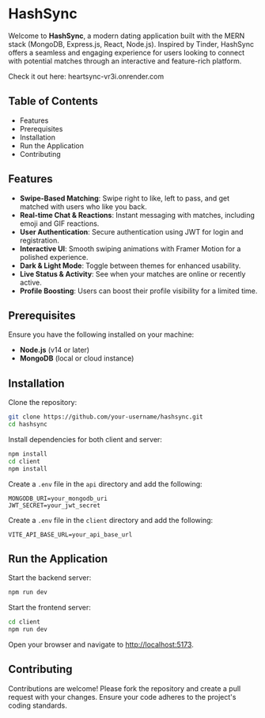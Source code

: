 # HashSync
Welcome to **HashSync**, a modern dating application built with the MERN stack (MongoDB, Express.js, React, Node.js). Inspired by Tinder, HashSync offers a seamless and engaging experience for users looking to connect with potential matches through an interactive and feature-rich platform.

Check it out here: heartsync-vr3i.onrender.com

## Table of Contents
- Features
- Prerequisites
- Installation
- Run the Application
- Contributing

## Features
- **Swipe-Based Matching**: Swipe right to like, left to pass, and get matched with users who like you back.
- **Real-time Chat & Reactions**: Instant messaging with matches, including emoji and GIF reactions.
- **User Authentication**: Secure authentication using JWT for login and registration.
- **Interactive UI**: Smooth swiping animations with Framer Motion for a polished experience.
- **Dark & Light Mode**: Toggle between themes for enhanced usability.
- **Live Status & Activity**: See when your matches are online or recently active.
- **Profile Boosting**: Users can boost their profile visibility for a limited time.

## Prerequisites
Ensure you have the following installed on your machine:
- **Node.js** (v14 or later)
- **MongoDB** (local or cloud instance)

## Installation
Clone the repository:
```sh
git clone https://github.com/your-username/hashsync.git
cd hashsync
```
Install dependencies for both client and server:
```sh
npm install
cd client
npm install
```

Create a `.env` file in the `api` directory and add the following:
```env
MONGODB_URI=your_mongodb_uri
JWT_SECRET=your_jwt_secret
```

Create a `.env` file in the `client` directory and add the following:
```env
VITE_API_BASE_URL=your_api_base_url
```

## Run the Application
Start the backend server:
```sh
npm run dev
```

Start the frontend server:
```sh
cd client
npm run dev
```

Open your browser and navigate to [http://localhost:5173](http://localhost:5173).

## Contributing
Contributions are welcome! Please fork the repository and create a pull request with your changes. Ensure your code adheres to the project's coding standards.

